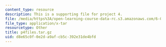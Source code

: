 ```yaml
---
content_type: resource
description: This is a supporting file for project 4.
file: /media/https%3A/open-learning-course-data-rc.s3.amazonaws.com/6-035-computer-language-engineering-spring-2010/d8e65c0f0e2da9afcb5c392e31de4bfd_p4files.tar.gz
file_type: application/x-tar
resourcetype: Other
title: p4files.tar.gz
uid: d8e65c0f-0e2d-a9af-cb5c-392e31de4bfd
---
```

